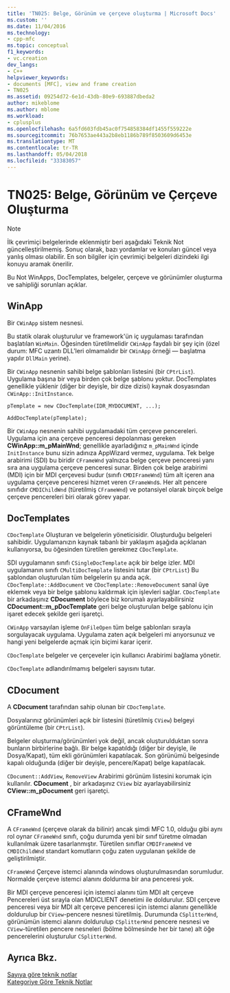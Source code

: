 ```yaml
---
title: 'TN025: Belge, Görünüm ve çerçeve oluşturma | Microsoft Docs'
ms.custom: ''
ms.date: 11/04/2016
ms.technology:
- cpp-mfc
ms.topic: conceptual
f1_keywords:
- vc.creation
dev_langs:
- C++
helpviewer_keywords:
- documents [MFC], view and frame creation
- TN025
ms.assetid: 09254d72-6e1d-43db-80e9-693887dbeda2
author: mikeblome
ms.author: mblome
ms.workload:
- cplusplus
ms.openlocfilehash: 6a5fd603fdb45ac0f754858384df1455f559222e
ms.sourcegitcommit: 76b7653ae443a2b8eb1186b789f8503609d6453e
ms.translationtype: MT
ms.contentlocale: tr-TR
ms.lasthandoff: 05/04/2018
ms.locfileid: "33383057"
---
```

# <a name="tn025-document-view-and-frame-creation"></a>TN025: Belge, Görünüm ve Çerçeve Oluşturma
> [!NOTE]
>  İlk çevrimiçi belgelerinde eklenmiştir beri aşağıdaki Teknik Not güncelleştirilmemiş. Sonuç olarak, bazı yordamlar ve konuları güncel veya yanlış olması olabilir. En son bilgiler için çevrimiçi belgeleri dizindeki ilgi konuyu aramak önerilir.  
  
 Bu Not WinApps, DocTemplates, belgeler, çerçeve ve görünümler oluşturma ve sahipliği sorunları açıklar.  
  
## <a name="winapp"></a>WinApp  
 Bir `CWinApp` sistem nesnesi.  
  
 Bu statik olarak oluşturulur ve framework'ün iç uygulaması tarafından başlatılan `WinMain`. Öğesinden türetilmelidir `CWinApp` faydalı bir şey için (özel durum: MFC uzantı DLL'leri olmamalıdır bir `CWinApp` örneği — başlatma yapılır `DllMain` yerine).  
  
 Bir `CWinApp` nesnenin sahibi belge şablonları listesini (bir `CPtrList`). Uygulama başına bir veya birden çok belge şablonu yoktur. DocTemplates genellikle yüklenir (diğer bir deyişle, bir dize dizisi) kaynak dosyasından `CWinApp::InitInstance`.  
  
```  
pTemplate = new CDocTemplate(IDR_MYDOCUMENT, ...);

AddDocTemplate(pTemplate);
```  
  
 Bir `CWinApp` nesnenin sahibi uygulamadaki tüm çerçeve pencereleri. Uygulama için ana çerçeve penceresi depolanması gereken **CWinApp::m_pMainWnd**; genellikle ayarladığınız `m_pMainWnd` içinde `InitInstance` bunu sizin adınıza AppWizard vermez, uygulama. Tek belge arabirimi (SDI) bu biridir `CFrameWnd` yalnızca belge çerçeve penceresi yanı sıra ana uygulama çerçeve penceresi sunar. Birden çok belge arabirimi (MDI) için bir MDI çerçevesi budur (sınıfı `CMDIFrameWnd`) tüm alt içeren ana uygulama çerçeve penceresi hizmet veren `CFrameWnd`s. Her alt pencere sınıfıdır `CMDIChildWnd` (türetilmiş `CFrameWnd`) ve potansiyel olarak birçok belge çerçeve pencereleri biri olarak görev yapar.  
  
## <a name="doctemplates"></a>DocTemplates  
 `CDocTemplate` Oluşturan ve belgelerin yöneticisidir. Oluşturduğu belgeleri sahibidir. Uygulamanızın kaynak tabanlı bir yaklaşım aşağıda açıklanan kullanıyorsa, bu öğesinden türetilen gerekmez `CDocTemplate`.  
  
 SDI uygulamanın sınıfı `CSingleDocTemplate` açık bir belge izler. MDI uygulamanın sınıfı `CMultiDocTemplate` listesini tutar (bir `CPtrList`) Bu şablondan oluşturulan tüm belgelerin şu anda açık. `CDocTemplate::AddDocument` ve `CDocTemplate::RemoveDocument` sanal üye eklemek veya bir belge şablonu kaldırmak için işlevleri sağlar. `CDocTemplate` bir arkadaşınız **CDocument** böylece biz korumalı ayarlayabilirsiniz **CDocument::m_pDocTemplate** geri belge oluşturulan belge şablonu için işaret edecek şekilde geri işaretçi.  
  
 `CWinApp` varsayılan işleme `OnFileOpen` tüm belge şablonları sırayla sorgulayacak uygulama. Uygulama zaten açık belgeleri mi arıyorsunuz ve hangi yeni belgelerde açmak için biçimi karar içerir.  
  
 `CDocTemplate` belgeler ve çerçeveler için kullanıcı Arabirimi bağlama yönetir.  
  
 `CDocTemplate` adlandırılmamış belgeleri sayısını tutar.  
  
## <a name="cdocument"></a>CDocument  
 A **CDocument** tarafından sahip olunan bir `CDocTemplate`.  
  
 Dosyalarınız görünümleri açık bir listesini (türetilmiş `CView`) belgeyi görüntüleme (bir `CPtrList`).  
  
 Belgeler oluşturma/görünümleri yok değil, ancak oluşturulduktan sonra bunların birbirlerine bağlı. Bir belge kapatıldığı (diğer bir deyişle, ile Dosya/Kapat), tüm ekli görünümleri kapatılacak. Son görünümü belgesinde kapalı olduğunda (diğer bir deyişle, pencere/Kapat) belge kapatılacak.  
  
 `CDocument::AddView`, `RemoveView` Arabirimi görünüm listesini korumak için kullanılır. **CDocument** , bir arkadaşınız `CView` biz ayarlayabilirsiniz **CView::m_pDocument** geri işaretçi.  
  
## <a name="cframewnd"></a>CFrameWnd  
 A `CFrameWnd` (çerçeve olarak da bilinir) ancak şimdi MFC 1.0, olduğu gibi aynı rol oynar `CFrameWnd` sınıfı, çoğu durumda yeni bir sınıf türetme olmadan kullanılmak üzere tasarlanmıştır. Türetilen sınıflar `CMDIFrameWnd` ve `CMDIChildWnd` standart komutların çoğu zaten uygulanan şekilde de geliştirilmiştir.  
  
 `CFrameWnd` Çerçeve istemci alanında windows oluşturulmasından sorumludur. Normalde çerçeve istemci alanını doldurma bir ana penceresi yok.  
  
 Bir MDI çerçeve penceresi için istemci alanını tüm MDI alt çerçeve Pencereleri üst sırayla olan MDICLIENT denetimi ile doldurulur. SDI çerçeve penceresi veya bir MDI alt çerçeve penceresi için istemci alanını genellikle doldurulup bir `CView`-pencere nesnesi türetilmiş. Durumunda `CSplitterWnd`, görünümün istemci alanını doldurulup `CSplitterWnd` pencere nesnesi ve `CView`-türetilen pencere nesneleri (bölme bölmesinde her bir tane) alt öğe pencerelerini oluşturulur `CSplitterWnd`.  
  
## <a name="see-also"></a>Ayrıca Bkz.  
 [Sayıya göre teknik notlar](../mfc/technical-notes-by-number.md)   
 [Kategoriye Göre Teknik Notlar](../mfc/technical-notes-by-category.md)

